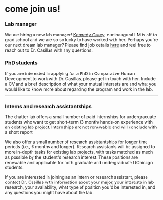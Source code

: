 # come join us!

### Lab manager

We are hiring a new lab manager! [Kennedy Casey](https://kennedycasey.github.io/), our inaugural LM is off to grad school and we are so so lucky to have worked with her. Perhaps you're our next dream lab manager? Please find job details [here](https://docs.google.com/document/d/1AZxkQaq-5_pa_KK1VIJjAMtgJWh78Sapmp0f64Dzn6M/edit?usp=sharing) and feel free to reach out to Dr. Casillas with any questions.


### PhD students

If you are interested in applying for a PhD in Comparative Human Development to work with Dr. Casillas, please get in touch with her. Include a CV and a brief description of what your mutual interests are and what you would like to know more about regarding the program and work in the lab.

----

### Interns and research assistantships

The chatter lab offers a small number of paid internships for undergraduate students who want to get short-term (3 month) hands-on experience with an existing lab project. Internships are not renewable and will conclude with a short report.

We also offer a small number of research assistantships for longer time periods (i.e., 6 months and longer). Research assistants will be assigned to more in-depth tasks for existing lab projects, with tasks matched as much as possible by the student's research interest. These positions are renewable and applicable for both graduate and undergraduate UChicago students.

If you are interested in joining as an intern or research assistant, please contact Dr. Casillas with information about your major, your interests in lab research, your availability, what type of position you'd be interested in, and any questions you might have about the lab.